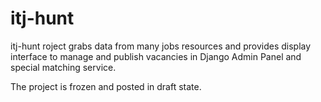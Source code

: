 # itj-hunt

itj-hunt roject grabs data from many jobs resources and provides display interface to manage and publish vacancies in Django Admin Panel and special matching service.

The project is frozen and posted in draft state.
